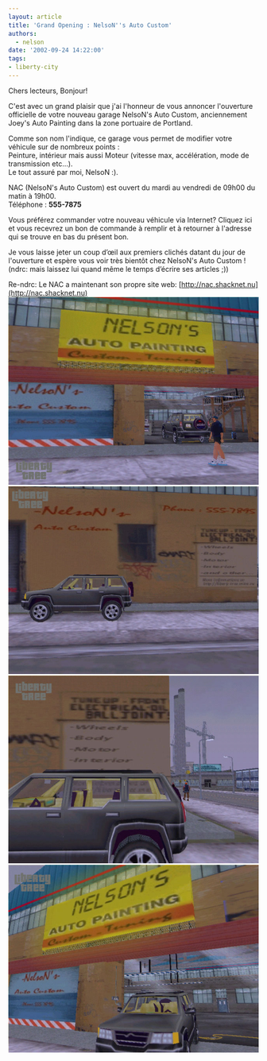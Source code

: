```yaml
---
layout: article
title: 'Grand Opening : NelsoN''s Auto Custom'
authors:
  - nelson
date: '2002-09-24 14:22:00'
tags:
- liberty-city
---
```


Chers lecteurs, Bonjour!

C'est avec un grand plaisir que j'ai l'honneur de vous annoncer l'ouverture officielle de votre nouveau garage NelsoN's Auto Custom, anciennement Joey's Auto Painting dans la zone portuaire de Portland.

Comme son nom l'indique, ce garage vous permet de modifier votre véhicule sur de nombreux points :  
Peinture, intérieur mais aussi Moteur (vitesse max, accélération, mode de transmission etc...).  
Le tout assuré par moi, NelsoN :).

NAC (NelsoN's Auto Custom) est ouvert du mardi au vendredi de 09h00 du matin à 19h00.  
Téléphone : **555-7875**

Vous préférez commander votre nouveau véhicule via Internet? Cliquez ici et vous recevrez un bon de commande à remplir et à retourner à l'adresse qui se trouve en bas du présent bon.

Je vous laisse jeter un coup d’œil aux premiers clichés datant du jour de l'ouverture et espère vous voir très bientôt chez NelsoN's Auto Custom ! (ndrc: mais laissez lui quand même le temps d’écrire ses articles ;))

Re-ndrc: Le NAC a maintenant son propre site web: [http://nac.shacknet.nu](http://nac.shacknet.nu)
![](/content/images/2016/07/nelsons.jpg)
![](/content/images/2016/07/nelsons2.jpg)
![](/content/images/2016/07/nelsons3.jpg)
![](/content/images/2016/07/nelsons4.jpg)
